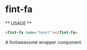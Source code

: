 # fint-fa #

** USAGE **

```html
<fint-fa name="heart"></fint-fa>
```

A fontawesome wrapper component.
